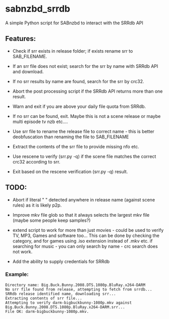 # sabnzbd_srrdb
A simple Python script for SABnzbd to interact with the SRRdb API

## Features:

- Check if srr exists in release folder; if exists rename srr to SAB_FILENAME.

- If an srr file does not exist; search for the srr by name with SRRdb API and download.

- If no srr results by name are found, search for the srr by crc32.

- Abort the post processing script if the SRRdb API returns more than one result.

- Warn and exit if you are above your daily file quota from SRRdb.

- If no srr can be found, exit. Maybe this is not a scene release or maybe multi episode tv nzb etc....

- Use srr file to rename the release file to correct name - this is better deobfuscation than renaming the file to SAB_FILENAME

- Extract the contents of the srr file to provide missing nfo etc.

- Use rescene to verify (srr.py -q) if the scene file matches the correct crc32 according to srr.

- Exit based on the rescene verification (srr.py -q) result.



## TODO:
- Abort if literal " " detected anywhere in release name (against scene rules) as it is likely p2p.

- Improve mkv file glob so that it always selects the largest mkv file (maybe some people keep samples?)

- extend script to work for more than just movies - could be used to verify TV, MP3, Games and software too... This can be done by checking the category, and for games using .iso extension instead of .mkv etc. if searching for music - you can only search by name - crc search does not work.

- Add the ability to supply credentials for SRRdb

### Example:
```
Directory name: Big.Buck.Bunny.2008.DTS.1080p.BluRay.x264-DARM
No srr file found from release, attempting to fetch from srrdb...
SRRdb release identified name, downloading srr...
Extracting contents of srr file...
Attempting to verify darm-bigbuckbunny-1080p.mkv against Big.Buck.Bunny.2008.DTS.1080p.BluRay.x264-DARM.srr...
File OK: darm-bigbuckbunny-1080p.mkv.
```
